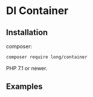 # DI Container

## Installation

composer:

```sh
composer require long/container
```

PHP 7.1 or newer.

## Examples


```php

```


